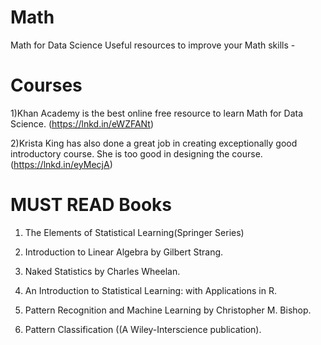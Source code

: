 # Math
Math for Data Science
Useful resources to improve your Math skills -

Courses
=======
1)Khan Academy is the best online free resource to learn Math for Data Science.
(https://lnkd.in/eWZFANt)

2)Krista King has also done a great job in creating exceptionally good introductory course. She is too good in designing the course.
(https://lnkd.in/eyMecjA)

MUST READ Books
=============
1) The Elements of Statistical Learning(Springer Series)

2) Introduction to Linear Algebra by Gilbert Strang.

3) Naked Statistics by Charles Wheelan.

4) An Introduction to Statistical Learning: with Applications in R.

5) Pattern Recognition and Machine Learning by Christopher M. Bishop.

6) Pattern Classification ((A Wiley-Interscience publication).
